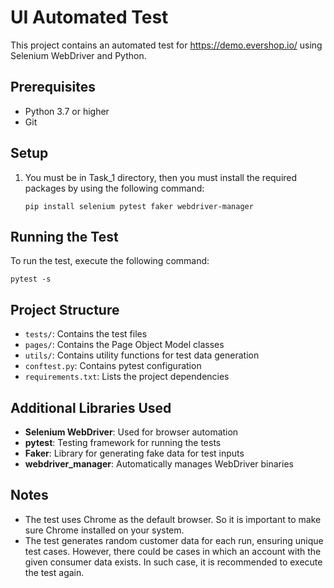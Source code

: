 # UI Automated Test

This project contains an automated test for https://demo.evershop.io/ using Selenium WebDriver and Python.

## Prerequisites

- Python 3.7 or higher
- Git

## Setup

1. You must be in Task_1 directory, then you must install the required packages by using the following command:

   `pip install selenium pytest faker webdriver-manager`

## Running the Test

To run the test, execute the following command:

`pytest -s`

## Project Structure

- `tests/`: Contains the test files
- `pages/`: Contains the Page Object Model classes
- `utils/`: Contains utility functions for test data generation
- `conftest.py`: Contains pytest configuration
- `requirements.txt`: Lists the project dependencies

## Additional Libraries Used

- **Selenium WebDriver**: Used for browser automation
- **pytest**: Testing framework for running the tests
- **Faker**: Library for generating fake data for test inputs
- **webdriver_manager**: Automatically manages WebDriver binaries

## Notes

- The test uses Chrome as the default browser. So it is important to make sure Chrome installed on your system.
- The test generates random customer data for each run, ensuring unique test cases. However, there could be cases in which an account with the given consumer data exists. In such case, it is recommended to execute the test again.

